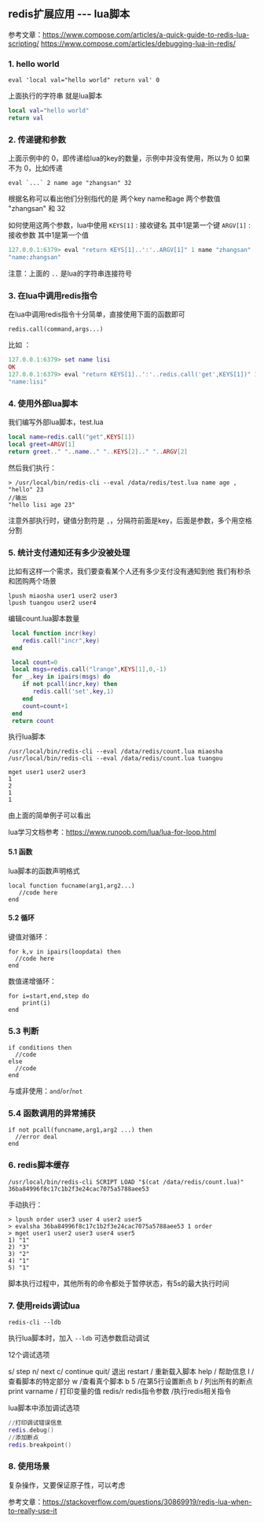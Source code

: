 ## redis扩展应用 --- lua脚本

参考文章：https://www.compose.com/articles/a-quick-guide-to-redis-lua-scripting/
https://www.compose.com/articles/debugging-lua-in-redis/

### 1. hello world 

```
eval 'local val="hello world" return val' 0
```
上面执行的字符串 就是lua脚本

```lua
local val="hello world"
return val
```

### 2. 传递键和参数

上面示例中的 0，即传递给lua的key的数量，示例中并没有使用，所以为 0
如果不为 0，比如传递
```
eval `...` 2 name age "zhangsan" 32
```
根据名称可以看出他们分别指代的是 两个key name和age
两个参数值 "zhangsan" 和 32

如何使用这两个参数，lua中使用 
`KEYS[1]` : 接收键名 其中1是第一个键 
`ARGV[1]` : 接收参数 其中1是第一个值

```lua
127.0.0.1:6379> eval "return KEYS[1]..':'..ARGV[1]" 1 name "zhangsan"
"name:zhangsan"
``` 
注意：上面的 `..` 是lua的字符串连接符号

### 3. 在lua中调用redis指令

在lua中调用redis指令十分简单，直接使用下面的函数即可

```
redis.call(command,args...)
```

比如 ：
```lua
127.0.0.1:6379> set name lisi
OK
127.0.0.1:6379> eval "return KEYS[1]..':'..redis.call('get',KEYS[1])" 1 name
"name:lisi"
```

### 4. 使用外部lua脚本

我们编写外部lua脚本，test.lua

```lua
local name=redis.call("get",KEYS[1])
local greet=ARGV[1]
return greet.." "..name.." "..KEYS[2].." "..ARGV[2]
```
然后我们执行：
```
> /usr/local/bin/redis-cli --eval /data/redis/test.lua name age , "hello" 23
//输出
"hello lisi age 23"
```
注意外部执行时，键值分割符是 `,`，分隔符前面是key，后面是参数，多个用空格分割


### 5. 统计支付通知还有多少没被处理

比如有这样一个需求，我们要查看某个人还有多少支付没有通知到他
我们有秒杀和团购两个场景

```
lpush miaosha user1 user2 user3 
lpush tuangou user2 user4
```

编辑count.lua脚本数量

```lua
 local function incr(key)
    redis.call("incr",key)
 end

 local count=0
 local msgs=redis.call("lrange",KEYS[1],0,-1)
 for _,key in ipairs(msgs) do
    if not pcall(incr,key) then
       redis.call('set',key,1)
    end
    count=count+1
 end
 return count
```

执行lua脚本
```
/usr/local/bin/redis-cli --eval /data/redis/count.lua miaosha
/usr/local/bin/redis-cli --eval /data/redis/count.lua tuangou

mget user1 user2 user3
1
2
1
1
```

由上面的简单例子可以看出

lua学习文档参考：https://www.runoob.com/lua/lua-for-loop.html

#### 5.1 函数
lua脚本的函数声明格式
```
local function fucname(arg1,arg2...)
   //code here
end
```

#### 5.2 循环

键值对循环：
```
for k,v in ipairs(loopdata) then
  //code here
end
```
数值递增循环：
```
for i=start,end,step do
    print(i)
end
```

### 5.3 判断

```
if conditions then
  //code
else 
  //code 
end
```
与或非使用：`and`/`or`/`not`

### 5.4 函数调用的异常捕获

```
if not pcall(funcname,arg1,arg2 ...) then
  //error deal
end 
```

### 6. redis脚本缓存

```
/usr/local/bin/redis-cli SCRIPT LOAD "$(cat /data/redis/count.lua)"
36ba84996f8c17c1b2f3e24cac7075a5788aee53
```

手动执行：

```
> lpush order user3 user 4 user2 user5
> evalsha 36ba84996f8c17c1b2f3e24cac7075a5788aee53 1 order
> mget user1 user2 user3 user4 user5
1) "1"
2) "3"
3) "2"
4) "1"
5) "1"
```

脚本执行过程中，其他所有的命令都处于暂停状态，有5s的最大执行时间


### 7. 使用reids调试lua

```
redis-cli --ldb
```
执行lua脚本时，加入 `--ldb` 可选参数启动调试

12个调试选项

s/ step
n/ next
c/ continue
quit/ 退出
restart / 重新载入脚本
help / 帮助信息
l /查看脚本的特定部分
w /查看真个脚本
b 5 /在第5行设置断点
b / 列出所有的断点
print varname / 打印变量的值
redis/r redis指令参数 /执行redis相关指令

lua脚本中添加调试选项

```lua
//打印调试错误信息
redis.debug()
//添加断点
redis.breakpoint()
```

### 8. 使用场景

复杂操作，又要保证原子性，可以考虑

参考文章：https://stackoverflow.com/questions/30869919/redis-lua-when-to-really-use-it














